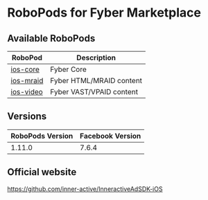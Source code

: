 # RoboPods for Fyber Marketplace

## Available RoboPods

| RoboPod                           | Description                               |
|-----------------------------------|-------------------------------------------|
| [ios-core](ios-core/)             | Fyber Core                                |
| [ios-mraid](ios-mraid/)           | Fyber HTML/MRAID content                  |
| [ios-video](ios-video/)           | Fyber VAST/VPAID content                  |

## Versions

| RoboPods Version  | Facebook Version    |
|-------------------|---------------------|
| 1.11.0            | 7.6.4               |

## Official website

https://github.com/inner-active/InneractiveAdSDK-iOS